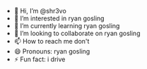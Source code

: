- 👋 Hi, I’m @shr3vo
- 👀 I’m interested in ryan gosling
- 🌱 I’m currently learning ryan gosling
- 💞️ I’m looking to collaborate on ryan gosling
- 📫 How to reach me don't 
- 😄 Pronouns: ryan gosling
- ⚡ Fun fact: i drive 

<!---
shr3vo/shr3vo is a ✨ special ✨ repository because its `README.md` (this file) appears on your GitHub profile.
You can click the Preview link to take a look at your changes.
--->
